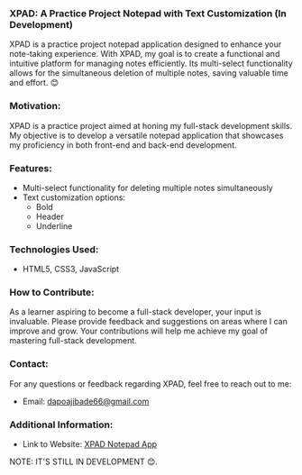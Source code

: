 ### XPAD: A Practice Project Notepad with Text Customization (In Development)

XPAD is a practice project notepad application designed to enhance your note-taking experience. With XPAD, my goal is to create a functional and intuitive platform for managing notes efficiently. Its multi-select functionality allows for the simultaneous deletion of multiple notes, saving valuable time and effort. 😊

### Motivation:
XPAD is a practice project aimed at honing my full-stack development skills. My objective is to develop a versatile notepad application that showcases my proficiency in both front-end and back-end development.

### Features:
- Multi-select functionality for deleting multiple notes simultaneously
- Text customization options:
  - Bold
  - Header
  - Underline
  

### Technologies Used:
- HTML5, CSS3, JavaScript

### How to Contribute:
As a learner aspiring to become a full-stack developer, your input is invaluable. Please provide feedback and suggestions on areas where I can improve and grow. Your contributions will help me achieve my goal of mastering full-stack development.

### Contact:
For any questions or feedback regarding XPAD, feel free to reach out to me:
- Email: [dapoajibade66@gmail.com](mailto:dapoajibade66@gmail.com)

### Additional Information:
- Link to Website: [XPAD Notepad App](https://adamson123.github.io/Notepad-App/)

NOTE: IT'S STILL IN DEVELOPMENT 😊.
